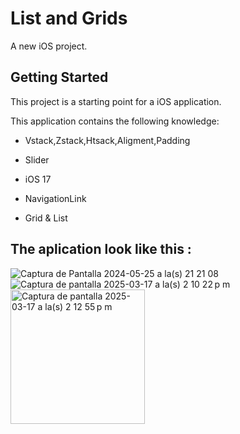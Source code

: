 # List and Grids

A new iOS project.

## Getting Started

This project is a starting point for a iOS application.

This application contains the following knowledge:
  
- Vstack,Zstack,Htsack,Aligment,Padding
  
- Slider

- iOS 17

- NavigationLink

- Grid & List

## The aplication look like this :
![Captura de Pantalla 2024-05-25 a la(s) 21 21 08](https://github.com/user-attachments/assets/1d7ef97b-5358-4273-9cf5-4261826934bc)
![Captura de pantalla 2025-03-17 a la(s) 2 10 22 p m](https://github.com/user-attachments/assets/5d0d72a1-56f7-4e69-9f84-1f09f881fa6c)
<img width="215" alt="Captura de pantalla 2025-03-17 a la(s) 2 12 55 p m" src="https://github.com/user-attachments/assets/546c7578-c41d-4c46-933f-3755ef491c1c" />

